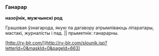 ### Ганарар
**назоўнік, мужчынскі род**

Грашовая ўзнагарода, якую па дагавору атрымліваюць літаратары, мастакі, журналісты і пад. || прыметнік: ганарарны.

<a rel="author">[http://rv-blr.com/](http://rv-blr.com/slounik.jsp?letterId=0&maskId=0&pageId=663)</a>
